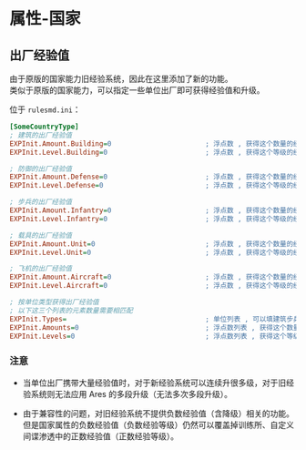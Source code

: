 # 属性-国家

## 出厂经验值

由于原版的国家能力旧经验系统，因此在这里添加了新的功能。  
类似于原版的国家能力，可以指定一些单位出厂即可获得经验值和升级。

位于 `rulesmd.ini`：

```ini
[SomeCountryType]
; 建筑的出厂经验值
EXPInit.Amount.Building=0                       ; 浮点数 , 获得这个数量的经验值 , 可以是负数 , 但是负数太多可能导致单位升不了级 , 默认值是 0
EXPInit.Level.Building=0                        ; 浮点数 , 获得这个等级的经验值 , 以单位初始等级的经验值消耗量测算 , 可以是负数 , 但是负数太多可能导致单位升不了级 , 默认值是 0

; 防御的出厂经验值
EXPInit.Amount.Defense=0                        ; 浮点数 , 获得这个数量的经验值 , 可以是负数 , 但是负数太多可能导致单位升不了级 , 默认值是 0
EXPInit.Level.Defense=0                         ; 浮点数 , 获得这个等级的经验值 , 以单位初始等级的经验值消耗量测算 , 可以是负数 , 但是负数太多可能导致单位升不了级 , 默认值是 0

; 步兵的出厂经验值
EXPInit.Amount.Infantry=0                       ; 浮点数 , 获得这个数量的经验值 , 可以是负数 , 但是负数太多可能导致单位升不了级 , 默认值是 0
EXPInit.Level.Infantry=0                        ; 浮点数 , 获得这个等级的经验值 , 以单位初始等级的经验值消耗量测算 , 可以是负数 , 但是负数太多可能导致单位升不了级 , 默认值是 0

; 载具的出厂经验值
EXPInit.Amount.Unit=0                           ; 浮点数 , 获得这个数量的经验值 , 可以是负数 , 但是负数太多可能导致单位升不了级 , 默认值是 0
EXPInit.Level.Unit=0                            ; 浮点数 , 获得这个等级的经验值 , 以单位初始等级的经验值消耗量测算 , 可以是负数 , 但是负数太多可能导致单位升不了级 , 默认值是 0

; 飞机的出厂经验值
EXPInit.Amount.Aircraft=0                       ; 浮点数 , 获得这个数量的经验值 , 可以是负数 , 但是负数太多可能导致单位升不了级 , 默认值是 0
EXPInit.Level.Aircraft=0                        ; 浮点数 , 获得这个等级的经验值 , 以单位初始等级的经验值消耗量测算 , 可以是负数 , 但是负数太多可能导致单位升不了级 , 默认值是 0

; 按单位类型获得出厂经验值
; 以下这三个列表的元素数量需要相匹配
EXPInit.Types=                                  ; 单位列表 , 可以填建筑步兵载具飞机 , 默认值是 空
EXPInit.Amounts=0                               ; 浮点数列表 , 获得这个数量的经验值 , 可以是负数 , 但是负数太多可能导致单位升不了级 , 默认值是 0
EXPInit.Levels=0                                ; 浮点数列表 , 获得这个等级的经验值 , 以单位初始等级的经验值消耗量测算 , 可以是负数 , 但是负数太多可能导致单位升不了级 , 默认值是 0
```

### 注意

* 当单位出厂携带大量经验值时，对于新经验系统可以连续升很多级，对于旧经验系统则无法应用 Ares 的多段升级（无法多次多段升级）。

* 由于兼容性的问题，对旧经验系统不提供负数经验值（含降级）相关的功能。  
但是国家属性的负数经验值（负数经验等级）仍然可以覆盖掉训练所、自定义间谍渗透中的正数经验值（正数经验等级）。